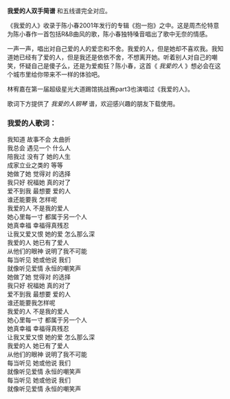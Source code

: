 

**我爱的人双手简谱** 和五线谱完全对应。

《我爱的人》收录于陈小春2001年发行的专辑《抱一抱》之中。这是周杰伦特意为陈小春作一首包括R&B曲风的歌，陈小春独特嗓音唱出了歌中无奈的情感。

一声一声，唱出对自己爱的人的爱恋和不舍。我爱的人，但是她却不喜欢我。我知道她已经有了爱的人，但是我还是依依不舍，不想离开她。听着别人对自己的嘲笑，怀疑自己是傻子么，还是为爱痴狂？陈小春，这首《
_我爱的人_ 》想必会在这个城市里给你带来不一样的体验吧。

林宥嘉在第一届超级星光大道踢馆挑战赛part3也演唱过《我爱的人》。

歌词下方提供了 _我爱的人钢琴_ 谱，欢迎感兴趣的朋友下载使用。

### 我爱的人歌词：

我知道 故事不会 太曲折  
我总会 遇见一个 什么人  
陪我过 没有了 她的人生  
成家立业之类的 等等  
她做了她 觉得对 的选择  
我只好 祝福她 真的对了  
爱不到我 最想要 爱的人  
谁还能要我 怎样呢  
我爱的人 不是我的爱人  
她心里每一寸 都属于另一个人  
她真幸福 幸福得真残忍  
让我又爱又恨 她的爱 怎么那么深  
我爱的人 她已有了爱人  
从他们的眼神 说明了我不可能  
每当听见 她或他说 我们  
就像听见爱情 永恒的嘲笑声  
她做了她 觉得对 的选择  
我只好 祝福她 真的对了  
爱不到我 最想要 爱的人  
谁还能要我怎样呢  
我爱的人 不是我的爱人  
她心里每一寸 都属于另一个人  
她真幸福 幸福得真残忍  
让我又爱又恨 她的爱 怎么那么深  
我爱的人 她已有了爱人  
从他们的眼神 说明了我不可能  
每当听见 她或他说 我们  
就像听见爱情 永恒的嘲笑声  
每当听见 她或他说 我们  
就像听见爱情 永恒的嘲笑声

